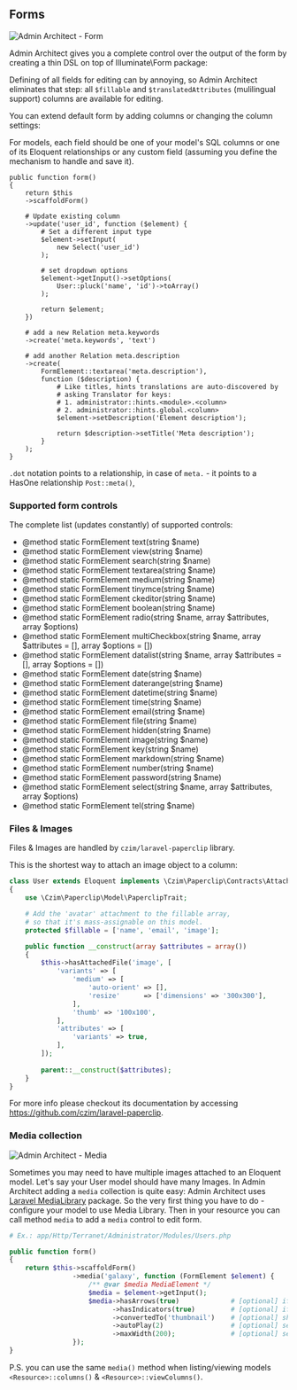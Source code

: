 ## Forms

![Admin Architect - Form](http://docs.adminarchitect.com/images/form/edit.jpg)

Admin Architect gives you a complete control over the output of the form by creating a thin DSL on top of Illuminate\Form package:

Defining of all fields for editing can by annoying, so Admin Architect eliminates that step: all `$fillable` and `$translatedAttributes` (mulilingual support) columns are available for editing.

You can extend default form by adding columns or changing the column settings:

For models, each field should be one of your model's SQL columns or one of its Eloquent relationships or any custom field (assuming you define the mechanism to handle and save it).

```
public function form()
{
    return $this
	->scaffoldForm()

	# Update existing column
	->update('user_id', function ($element) {
		# Set a different input type
		$element->setInput(
			new Select('user_id')
		);

		# set dropdown options
		$element->getInput()->setOptions(
			User::pluck('name', 'id')->toArray()
		);

		return $element;
	})

	# add a new Relation meta.keywords
	->create('meta.keywords', 'text')

	# add another Relation meta.description
	->create(
		FormElement::textarea('meta.description'),
		function ($description) {
			# Like titles, hints translations are auto-discovered by
			# asking Translator for keys:
			# 1. administrator::hints.<module>.<column>
			# 2. administrator::hints.global.<column>
			$element->setDescription('Element description');

			return $description->setTitle('Meta description');
		}
	);
}
```
`.dot` notation points to a relationship,
in case of `meta.` - it points to a HasOne relationship `Post::meta()`,

### Supported form controls
The complete list (updates constantly) of supported controls:

 * @method static FormElement text(string $name)
 * @method static FormElement view(string $name)
 * @method static FormElement search(string $name)
 * @method static FormElement textarea(string $name)
 * @method static FormElement medium(string $name)
 * @method static FormElement tinymce(string $name)
 * @method static FormElement ckeditor(string $name)
 * @method static FormElement boolean(string $name)
 * @method static FormElement radio(string $name, array $attributes, array $options)
 * @method static FormElement multiCheckbox(string $name, array $attributes = [], array $options = [])
 * @method static FormElement datalist(string $name, array $attributes = [], array $options = [])
 * @method static FormElement date(string $name)
 * @method static FormElement daterange(string $name)
 * @method static FormElement datetime(string $name)
 * @method static FormElement time(string $name)
 * @method static FormElement email(string $name)
 * @method static FormElement file(string $name)
 * @method static FormElement hidden(string $name)
 * @method static FormElement image(string $name)
 * @method static FormElement key(string $name)
 * @method static FormElement markdown(string $name)
 * @method static FormElement number(string $name)
 * @method static FormElement password(string $name)
 * @method static FormElement select(string $name, array $attributes, array $options)
 * @method static FormElement tel(string $name)

### Files & Images
Files & Images are handled by `czim/laravel-paperclip` library.

This is the shortest way to attach an image object to a column:

```php
class User extends Eloquent implements \Czim\Paperclip\Contracts\AttachableInterface
{
    use \Czim\Paperclip\Model\PaperclipTrait;

    # Add the 'avatar' attachment to the fillable array,
	# so that it's mass-assignable on this model.
    protected $fillable = ['name', 'email', 'image'];

    public function __construct(array $attributes = array())
    {
        $this->hasAttachedFile('image', [
            'variants' => [
                'medium' => [
                    'auto-orient' => [],
                    'resize'      => ['dimensions' => '300x300'],
                ],
                'thumb' => '100x100',
            ],
            'attributes' => [
                'variants' => true,
            ],
		]);
		
        parent::__construct($attributes);
    }
}
```
For more info please checkout its documentation by accessing https://github.com/czim/laravel-paperclip.

### Media collection

![Admin Architect - Media](http://docs.adminarchitect.com/images/form/media.png)

Sometimes you may need to have multiple images attached to an Eloquent model.
Let's say your User model should have many Images.
In Admin Architect adding a `media` collection is quite easy:
Admin Architect uses [Laravel MediaLibrary](https://github.com/spatie/laravel-medialibrary) package.
So the very first thing you have to do - configure your model to use Media Library.
Then in your resource you can call method `media` to add a `media` control to edit form. 

```php
# Ex.: app/Http/Terranet/Administrator/Modules/Users.php

public function form()
{
    return $this->scaffoldForm()
                ->media('galaxy', function (FormElement $element) {
                    /** @var $media MediaElement */
                    $media = $element->getInput();
                    $media->hasArrows(true)             # [optional] if it should have navigation arrows
                          ->hasIndicators(true)         # [optional] if it should have navigation bullets
                          ->convertedTo('thumbnail')    # [optional] show specific conversion
                          ->autoPlay(2)                 # [optional] set auto play duration (sec) - doesn't work for forms (only in columns) 
                          ->maxWidth(200);              # [optional] set max width
                });
}
```

P.S. you can use the same `media()` method when listing/viewing models `<Resource>::columns()` & `<Resource>::viewColumns()`.